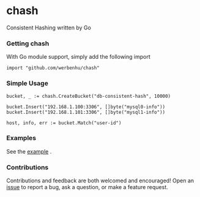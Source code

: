 # chash
Consistent Hashing written by Go

### Getting chash

With Go module support, simply add the following import

`import "github.com/werbenhu/chash"`


### Simple Usage
```
bucket, _ := chash.CreateBucket("db-consistent-hash", 10000)

bucket.Insert("192.168.1.100:3306", []byte("mysql0-info"))
bucket.Insert("192.168.1.101:3306", []byte("mysql1-info"))

host, info, err := bucket.Match("user-id")
```

### Examples
See the [example](example/main.go) .

### Contributions
Contributions and feedback are both welcomed and encouraged! Open an [issue](https://github.com/werbenhu/chash/issues) to report a bug, ask a question, or make a feature request.